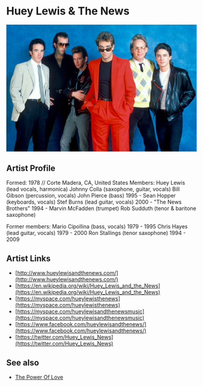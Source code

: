 # Huey Lewis & The News

![](../../assets/artists/Huey_Lewis_and_The_News.png)

## Artist Profile

Formed: 1978 // Corte Madera, CA, United States 
Members:
Huey Lewis (lead vocals, harmonica)
Johnny Colla (saxophone, guitar, vocals)
Bill Gibson (percussion, vocals)
John Pierce (bass) 1995 - 
Sean Hopper (keyboards, vocals)
Stef Burns (lead guitar, vocals) 2000 - 
"The News Brothers" 1994 - 
Marvin McFadden (trumpet)
Rob Sudduth (tenor & baritone saxophone) 

Former members:
Mario Cipollina (bass, vocals) 1979 - 1995
Chris Hayes (lead guitar, vocals) 1979 - 2000
Ron Stallings (tenor saxophone) 1994 - 2009

## Artist Links

- [http://www.hueylewisandthenews.com/](http://www.hueylewisandthenews.com/)
- [https://en.wikipedia.org/wiki/Huey_Lewis_and_the_News](https://en.wikipedia.org/wiki/Huey_Lewis_and_the_News)
- [https://myspace.com/hueylewisthenews](https://myspace.com/hueylewisthenews)
- [https://myspace.com/hueylewisandthenewsmusic](https://myspace.com/hueylewisandthenewsmusic)
- [https://www.facebook.com/hueylewisandthenews/](https://www.facebook.com/hueylewisandthenews/)
- [https://twitter.com/Huey_Lewis_News](https://twitter.com/Huey_Lewis_News)


## See also

- [The Power Of Love](The_Power_Of_Love.md)
